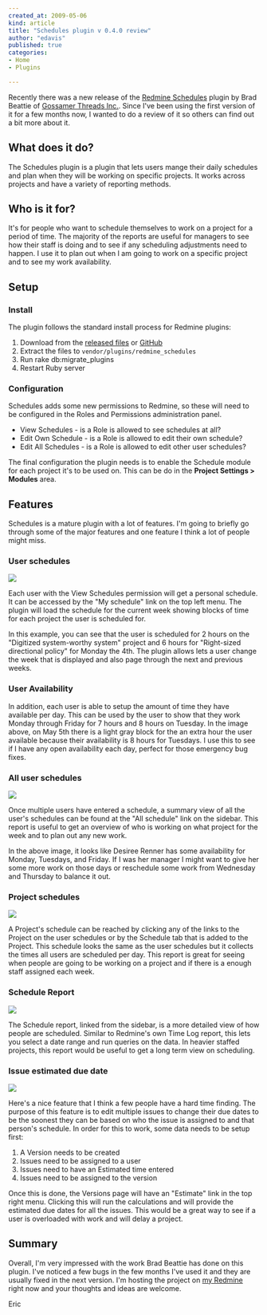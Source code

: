 ```yaml
---
created_at: 2009-05-06
kind: article
title: "Schedules plugin v 0.4.0 review"
author: "edavis"
published: true
categories:
- Home
- Plugins

---
```


 
Recently there was a new release of the [Redmine Schedules][plugin_page] plugin by Brad Beattie of [Gossamer Threads Inc.](http://www.gossamer-threads.com).  Since I've been using the first version of it for a few months now, I wanted to do a review of it so others can find out a bit more about it.

## What does it do?

The Schedules plugin is a plugin that lets users mange their daily schedules and plan when they will be working on specific projects.  It works across projects and have a variety of reporting methods.

## Who is it for?

It's for people who want to schedule themselves to work on a project for a period of time.  The majority of the reports are useful for managers to see how their staff is doing and to see if any scheduling adjustments need to happen.  I use it to plan out when I am going to work on a specific project and to see my work availability.

## Setup

### Install

The plugin follows the standard install process for Redmine plugins:

1. Download from the [released files][files] or [GitHub][github]
2. Extract the files to `vendor/plugins/redmine_schedules`
3. Run rake db:migrate_plugins 
4. Restart Ruby server

### Configuration

Schedules adds some new permissions to Redmine, so these will need to be configured in the Roles and Permissions administration panel.

* View Schedules - is a Role is allowed to see schedules at all?
* Edit Own Schedule - is a Role is allowed to edit their own schedule?
* Edit All Schedules - is a Role is allowed to edit other user schedules?

The final configuration the plugin needs is to enable the Schedule module for each project it's to be used on.  This can be do in the **Project Settings > Modules** area.

## Features

Schedules is a mature plugin with a lot of features.  I'm going to briefly go through some of the major features and one feature I think a lot of people might miss.

### User schedules

<a href="http://redmineblog.com/assets/2009/5/6/user_schedule.png"><img src="http://redmineblog.com/assets/2009/5/6/user_schedule_mid.png" /></a>

Each user with the View Schedules permission will get a personal schedule.  It can be accessed by the "My schedule" link on the top left menu.  The plugin will load the schedule for the current week showing blocks of time for each project the user is scheduled for.

In this example, you can see that the user is scheduled for 2 hours on the "Digitized system-worthy system" project and 6 hours for "Right-sized directional policy" for Monday the 4th.  The plugin allows lets a user change the week that is displayed and also page through the next and previous weeks.

### User Availability

In addition, each user is able to setup the amount of time they have available per day.  This can be used by the user to show that they work Monday through Friday for 7 hours and 8 hours on Tuesday.  In the image above, on May 5th there is a light gray block for the an extra hour the user available because their availability is 8 hours for Tuesdays.  I use this to see if I have any open availability each day, perfect for those emergency bug fixes.

### All user schedules

<a href="http://redmineblog.com/assets/2009/5/6/all_user_schedules.png"><img src="http://redmineblog.com/assets/2009/5/6/all_user_schedules_mid.png" /></a>

Once multiple users have entered a schedule, a summary view of all the user's schedules can be found at the "All schedule" link on the sidebar.  This report is useful to get an overview of who is working on what project for the week and to plan out any new work.

In the above image, it looks like Desiree Renner has some availability for Monday, Tuesdays, and Friday.  If I was her manager I might want to give her some more work on those days or reschedule some work from Wednesday and Thursday to balance it out.
 
### Project schedules

<a href="http://redmineblog.com/assets/2009/5/6/project_schedule.png"><img src="http://redmineblog.com/assets/2009/5/6/project_schedule_mid.png" /></a>

A Project's schedule can be reached by clicking any of the links to the Project on the user schedules or by the Schedule tab that is added to the Project.  This schedule looks the same as the user schedules but it collects the times all users are scheduled per day.  This report is great for seeing when people are going to be working on a project and if there is a enough staff assigned each week.

### Schedule Report

<a href="http://redmineblog.com/assets/2009/5/6/schedule_report.png"><img src="http://redmineblog.com/assets/2009/5/6/schedule_report_mid.png" /></a>

The Schedule report, linked from the sidebar, is a more detailed view of how people are scheduled.  Similar to Redmine's own Time Log report, this lets you select a date range and run queries on the data.  In heavier staffed projects, this report would be useful to get a long term view on scheduling.

### Issue estimated due date

<a href="http://redmineblog.com/assets/2009/5/6/estimate.png"><img src="http://redmineblog.com/assets/2009/5/6/estimate_mid.png" /></a>

Here's a nice feature that I think a few people have a hard time finding.  The purpose of this feature is to edit multiple issues to change their due dates to be the soonest they can be based on who the issue is assigned to and that person's schedule.  In order for this to work, some data needs to be setup first:

1. A Version needs to be created
2. Issues need to be assigned to a user
3. Issues need to have an Estimated time entered
4. Issues need to be assigned to the version

Once this is done, the Versions page will have an "Estimate" link in the top right menu.  Clicking this will run the calculations and will provide the estimated due dates for all the issues.  This would be a great way to see if a user is overloaded with work and will delay a project.

## Summary

Overall, I'm very impressed with the work Brad Beattie has done on this plugin.  I've noticed a few bugs in the few months I've used it and they are usually fixed in the next version.  I'm hosting the project on [my Redmine][lss] right now and your thoughts and ideas are welcome.

Eric


[lss]: https://projects.littlestreamsoftware.com/projects/redmine-schedules/issues
[plugin_page]: http://www.redmine.org/wiki/redmine/PluginSchedules
[github]: http://github.com/bradbeattie/redmine-schedules-plugin/tree/master
[files]: https://projects.littlestreamsoftware.com/projects/redmine-schedules/files

